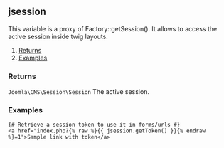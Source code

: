 ## jsession

This variable is a proxy of Factory::getSession(). It allows to access the active session inside twig layouts.  

1. [Returns](#returns)
2. [Examples](#examples)

### Returns <a id="returns"></a>

`Joomla\CMS\Session\Session`  The active session.

### Examples <a id="examples"></a>

```twig
{# Retrieve a session token to use it in forms/urls #}
<a href="index.php?{% raw %}{{ jsession.getToken() }}{% endraw %}=1">Sample link with token</a>
```
